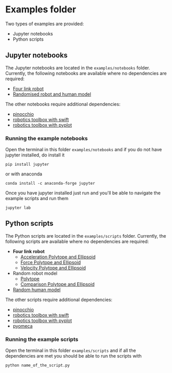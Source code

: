 # Examples folder

Two types of examples are provided:
- Jupyter notebooks
- Python scripts

## Jupyter notebooks

The Jupyter notebooks are located in the `examples/notebooks` folder.
Currently, the following notebooks are available where no dependencies are required:
- [Four link robot](notebooks/four_link.ipynb)
- [Randomised robot and human model](notebooks/demo_simple.ipynb)


The other notebooks require additional dependencies:
- [pinocchio](notebooks/pinocchio.ipynb)
- [robotics toolbox with swift](notebooks/robotics_toolbox_swift.ipynb)
- [robotics toolbox with pyplot](notebooks/robotics_toolbox_pyplot.ipynb)


### Running the example notebooks

Open the terminal in this folder `examples/notebooks` and if you do not have jupyter installed, do install it

```
pip install jupyter
```
or with anaconda
```
conda install -c anaconda-forge jupyter
```
Once you have jupyter installed just run and you'll be able to navigate the example scripts and run them
```
jupyter lab
```

## Python scripts

The Python scripts are located in the `examples/scripts` folder.
Currently, the following scripts are available where no dependencies are required:
- **Four link robot**
    - [Acceleration Polytope and Ellipsoid](scripts/4dof_robot_examples/acceleration_capacity.py)
    - [Force Polytope and Ellipsoid](scripts/4dof_robot_examples/velocity_capacity.py)
    - [Velocity Polytope and Ellipsoid](scripts/4dof_robot_examples/velocity_capacity.py)
- Random robot model
    - [Polytope](scripts/robot_random_model.py)
    - [Comparison Polytope and Ellipsoid](scripts/robot_random_polytope_ellispoid.py)
- [Random human model](scripts/human_random_model.py)

The other scripts require additional dependencies:
- [pinocchio](scripts/pinocchio.py)
- [robotics toolbox with swift](scripts/robotics_toolbox_swift.py)
- [robotics toolbox with pyplot](scripts/robotics_toolbox_pyplot.py)
- [pyomeca](scripts/pyomeca.py)



### Running the example scripts

Open the terminal in this folder `examples/scripts` and if all the dependencies are met you should be able to run the scripts with
```
python name_of_the_script.py
```